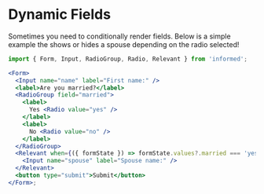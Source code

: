 # Dynamic Fields

Sometimes you need to conditionally render fields. Below is a simple
example the shows or hides a spouse depending on the radio selected!

<!-- STORY -->

```jsx
import { Form, Input, RadioGroup, Radio, Relevant } from 'informed';

<Form>
  <Input name="name" label="First name:" />
  <label>Are you married?</label>
  <RadioGroup field="married">
    <label>
      Yes <Radio value="yes" />
    </label>
    <label>
      No <Radio value="no" />
    </label>
  </RadioGroup>
  <Relevant when={({ formState }) => formState.values?.married === 'yes'}>
    <Input name="spouse" label="Spouse name:" />
  </Relevant>
  <button type="submit">Submit</button>
</Form>;
```
